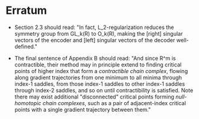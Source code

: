 # Erratum

- Section 2.3 should read: "In fact, L_2-regularization reduces the
symmetry group from GL_k(R) to O_k(R), making the [right] singular
vectors of the encoder and [left] singular vectors of the decoder
well-defined."

- The final sentence of Appendix B should read: "And since R^m is
contractible, their method may in principle extend to finding
critical points of higher index that form a *contractible chain
complex*, flowing along gradient trajectories from one minimum
to all minima through index-1 saddles, from those index-1 saddles
to other index-1 saddles through index-2 saddles, and so on until
contractibility is satisfied. Note there may exist additional
"disconnected" critical points forming *null-homotopic chain
complexes*, such as a pair of adjacent-index critical points with
a single gradient trajectory between them."

